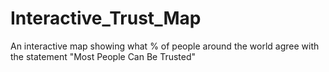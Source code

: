 # Interactive_Trust_Map
An interactive map showing what % of people around the world agree with the statement "Most People Can Be Trusted"
